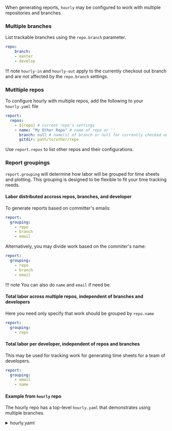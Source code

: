 

When generating reports, `hourly` may be configured to work with multiple repositories and branches.


### Multiple branches

List trackable branches using the `repo.branch` parameter.

```yaml
repo:
	branch:
	- master
	- develop
```
 
!!! note
    `hourly-in` and `hourly-out` apply to the currently checkout out branch and are not affected by the `repo.branch` settings.


### Mutltiple repos

To configure hourly with multiple repos, add the following to your `hourly.yaml` file

```yaml
report:
  repos:
    - ${repo} # current repo's settings
    - name: "My Other Repo" # name of repo or ''
      branch: null # name(s) of branch or null for currently checked out
      gitdir: path/to/other/repo
```

Use `report.repos` to list other repos and their configurations.

### Report groupings

`report.grouping` will determine how labor will be grouped for time sheets and plotting. 
This grouping is designed to be flexible to fit your time tracking needs.

#### Labor distributed accross repos, branches, and developer

To generate reports based on committer's emails:

```yaml
report:
  grouping:
    - repo
    - branch
    - email
```

Alternatively, you may divide work based on the commiter's name:

```yaml
report:
  grouping:
    - repo
    - branch
    - email
```

!!! note
    You can also do `name` and `email` if need be.

#### Total labor across multiple repos, independent of branches and developers

Here you need only specify that work should be grouped by `repo.name`

```yaml
report:
  grouping:
    - repo
```

#### Total labor per developer, independent of repos and branches

This may be used for tracking work for generating time sheets for a team of developers.

```yaml
report:
  grouping:
    - email
    - name
```


#### Example from `hourly` repo

The hourly repo has a top-level `hourly.yaml` that demonstrates using multiple branches.

<details>
	<summary> hourly.yaml </summary>

```yaml
{! hourly.yaml !}
```
</details>




